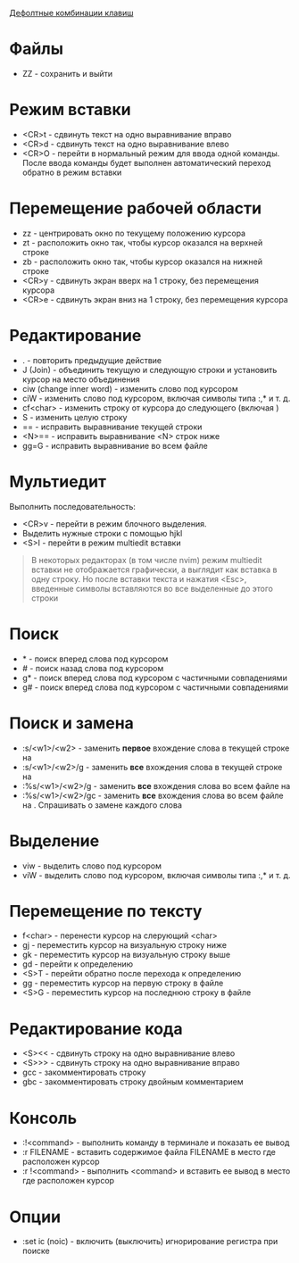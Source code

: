 [Дефолтные комбинации клавиш](http://neovim.io/doc/user/quickref.html)

# Файлы
- ZZ - сохранить и выйти

# Режим вставки
- \<CR\>t - сдвинуть текст на одно выравнивание вправо
- \<CR\>d - сдвинуть текст на одно выравнивание влево
- \<CR\>O - перейти в нормальный режим для ввода одной команды. После ввода команды будет выполнен
  автоматический переход обратно в режим вставки

# Перемещение рабочей области
- zz - центрировать окно по текущему положению курсора
- zt - расположить окно так, чтобы курсор оказался на верхней строке
- zb - расположить окно так, чтобы курсор оказался на нижней строке
- \<CR\>y - сдвинуть экран вверх на 1 строку, без перемещения курсора
- \<CR\>e - сдвинуть экран вниз на 1 строку, без перемещения курсора

# Редактирование
- . - повторить предыдущие действие
- J (Join) - объединить текущую и следующую строки и установить курсор на место объединения
- ciw (change inner word) - изменить слово под курсором
- ciW - изменить слово под курсором, включая символы типа :,* и т. д.
- cf\<char\> - изменить строку от курсора до следующего <char> (включая <char>)
- S - изменить целую строку
- == - исправить выравнивание текущей строки
- \<N\>== - исправить выравнивание \<N\> строк ниже
- gg=G - исправить выравнивание во всем файле

# Мультиедит

Выполнить последовательность:

- \<CR\>v - перейти в режим блочного выделения.
- Выделить нужные строки с помощью hjkl
- \<S\>I - перейти в режим multiedit вставки

> В некоторых редакторах (в том числе nvim) режим multiedit вставки не отображается графически,
> а выглядит как вставка в одну строку. Но после вставки текста и нажатия \<Esc\>, введенные
> символы вставляются во все выделенные до этого строки

# Поиск
- \* - поиск вперед слова под курсором
- \# - поиск назад слова под курсором
- g* - поиск вперед слова под курсором с частичными совпадениями
- g# - поиск вперед слова под курсором с частичными совпадениями

# Поиск и замена

- :s/\<w1\>/\<w2\> - заменить **первое** вхождение слова <w1> в текущей строке на <w2>
- :s/\<w1\>/\<w2\>/g - заменить **все** вхождения слова <w1> в текущей строке на <w2>
- :%s/\<w1\>/\<w2\>/g - заменить **все** вхождения слова <w1> во всем файле на <w2>
- :%s/\<w1\>/\<w2\>/gc - заменить **все** вхождения слова <w1> во всем файле на <w2>. Спрашивать о замене каждого слова

# Выделение
- viw - выделить слово под курсором
- viW - выделить слово под курсором, включая символы типа :,* и т. д.

# Перемещение по тексту
- f\<char\> - перенести курсор на слерующий \<char\>
- gj - переместить курсор на визуальную строку ниже
- gk - переместить курсор на визуальную строку выше
- gd - перейти к определению
- \<S\>T - перейти обратно после перехода к определению
- gg - переместить курсор на первую строку в файле
- \<S\>G - переместить курсор на последнюю строку в файле

# Редактирование кода
- \<S\>\<\< - сдвинуть строку на одно выравнивание влево
- \<S\>\>\> - сдвинуть строку на одно выравнивание вправо
- gcc - закомментировать строку
- gbc - закомментировать строку двойным комментарием

# Консоль

- :!\<command\> - выполнить команду в терминале и показать ее вывод
- :r FILENAME - вставить содержимое файла FILENAME в место где расположен курсор
- :r !\<command\> - выполнить \<command\> и вставить ее вывод в место где расположен курсор

# Опции

- :set ic (noic) - включить (выключить) игнорирование регистра при поиске


